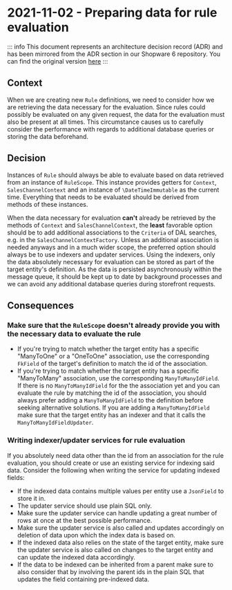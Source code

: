 # 2021-11-02 - Preparing data for rule evaluation

::: info
This document represents an architecture decision record (ADR) and has been mirrored from the ADR section in our Shopware 6 repository.
You can find the original version [here](https://github.com/shopware/platform/blob/trunk/adr/rule/2021-11-02-preparing-data-for-rule-evaluation.md)
:::

## Context

When we are creating new `Rule` definitions, we need to consider how we are retrieving the data necessary for the evaluation.
Since rules could possibly be evaluated on any given request, the data for the evaluation must also be present at all times.
This circumstance causes us to carefully consider the performance with regards to additional database queries or storing the data
beforehand.

## Decision

Instances of `Rule` should always be able to evaluate based on data retrieved from an instance of `RuleScope`. This instance
provides getters for `Context`, `SalesChannelContext` and an instance of `\DateTimeImmutable` as the current time. Everything
that needs to be evaluated should be derived from methods of these instances.

When the data necessary for evaluation **can't** already be retrieved by the methods of `Context` and `SalesChannelContext`,
the **least** favorable option should be to add additional associations to the `Criteria` of DAL searches, e.g. in the `SalesChannelContextFactory`.
Unless an additional association is needed anyways and in a much wider scope, the preferred option should always be to use indexers and updater services. 
Using the indexers, only the data absolutely necessary for evaluation can be stored as part of the target entity's definition.
As the data is persisted asynchronously within the message queue, it should be kept up to date by background processes and we can avoid any additional database queries
during storefront requests.

## Consequences

### Make sure that the `RuleScope` doesn't already provide you with the necessary data to evaluate the rule

* If you're trying to match whether the target entity has a specific "ManyToOne" or a "OneToOne" association, use the corresponding `FkField` of the target's definition
  to match the id of the association.
* If you're trying to match whether the target entity has a specific "ManyToMany" association, use the corresponding `ManyToManyIdField`. 
  If there is no `ManyToManyIdField` for the the association yet and you can evaluate the rule by matching the id of the association, you should
  always prefer adding a `ManyToManyIdField` to the definition before seeking alternative solutions. If you are adding a `ManyToManyIdField`
  make sure that the target entity has an indexer and that it calls the `ManyToManyIdFieldUpdater`.
  
### Writing indexer/updater services for rule evaluation

If you absolutely need data other than the id from an association for the rule evaluation, you should create or use an existing service for indexing said
data. Consider the following when writing the service for updating indexed fields:

* If the indexed data contains multiple values per entity use a `JsonField` to store it in.
* The updater service should use plain SQL only.
* Make sure the updater service can handle updating a great number of rows at once at the best possible performance.
* Make sure the updater service is also called and updates accordingly on deletion of data upon which the index data is based on.
* If the indexed data also relies on the state of the target entity, make sure the updater service is also called on changes to the target entity and can update the indexed data accordingly.
* If the data to be indexed can be inherited from a parent make sure to also consider that by involving the parent ids in the plain SQL that updates the field containing pre-indexed data.
